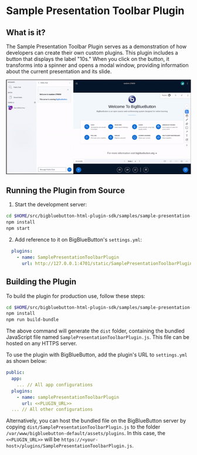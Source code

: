 # Sample Presentation Toolbar Plugin

## What is it?

The Sample Presentation Toolbar Plugin serves as a demonstration of how developers can create their own custom plugins. This plugin includes a button that displays the label "10s." When you click on the button, it transforms into a spinner and opens a modal window, providing information about the current presentation and its slide.

![Gif of plugin demo](./public/assets/plugin.gif)

## Running the Plugin from Source

1. Start the development server:

```bash
cd $HOME/src/bigbluebutton-html-plugin-sdk/samples/sample-presentation-toolbar-plugin
npm install
npm start
```

2. Add reference to it on BigBlueButton's `settings.yml`:

```yaml
  plugins:
    - name: SamplePresentationToolbarPlugin
      url: http://127.0.0.1:4701/static/SamplePresentationToolbarPlugin.js
```

## Building the Plugin

To build the plugin for production use, follow these steps:

```bash
cd $HOME/src/bigbluebutton-html-plugin-sdk/samples/sample-presentation-toolbar-plugin
npm install
npm run build-bundle
```

The above command will generate the `dist` folder, containing the bundled JavaScript file named `SamplePresentationToolbarPlugin.js`. This file can be hosted on any HTTPS server.

To use the plugin with BigBlueButton, add the plugin's URL to `settings.yml` as shown below:

```yaml
public:
  app:
    ... // All app configurations
  plugins:
    - name: samplePresentationToolbarPlugin
      url: <<PLUGIN_URL>>
  ... // All other configurations
```

Alternatively, you can host the bundled file on the BigBlueButton server by copying `dist/SamplePresentationToolbarPlugin.js` to the folder `/var/www/bigbluebutton-default/assets/plugins`. In this case, the `<<PLUGIN_URL>>` will be `https://<your-host>/plugins/SamplePresentationToolbarPlugin.js`.
